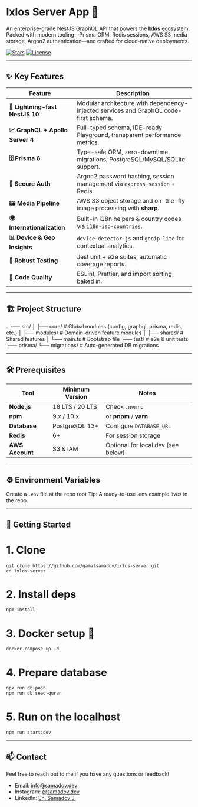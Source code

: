 # Ixlos Server App 🚀

An enterprise-grade NestJS GraphQL API that powers the **Ixlos** ecosystem.  
Packed with modern tooling—Prisma ORM, Redis sessions, AWS S3 media storage, Argon2 authentication—and crafted for cloud-native deployments.

[![Stars](https://img.shields.io/github/stars/gamalsamadov/ixlos-server?style=social)](https://github.com/gamalsamadov/ixlos-server/stargazers) [![License](https://img.shields.io/github/license/gamalsamadov/ixlos-server)](https://github.com/gamalsamadov/ixlos-server/blob/main/LICENSE)

---

## ✨ Key Features

| Feature | Description |
|---------|-------------|
| **🚀 Lightning-fast NestJS 10** | Modular architecture with dependency-injected services and GraphQL code-first schema. |
| **📈 GraphQL + Apollo Server 4** | Full-typed schema, IDE-ready Playground, transparent performance metrics. |
| **🗄️ Prisma 6** | Type-safe ORM, zero-downtime migrations, PostgreSQL/MySQL/SQLite support. |
| **🔐 Secure Auth** | Argon2 password hashing, session management via `express-session` + Redis. |
| **🖼️ Media Pipeline** | AWS S3 object storage and on-the-fly image processing with **sharp**. |
| **🌍 Internationalization** | Built-in i18n helpers & country codes via `i18n-iso-countries`. |
| **📊 Device & Geo Insights** | `device-detector-js` and `geoip-lite` for contextual analytics. |
| **🧪 Robust Testing** | Jest unit + e2e suites, automatic coverage reports. |
| **🧹 Code Quality** | ESLint, Prettier, and import sorting baked in. |

---

## 🏗️ Project Structure

.
├── src/
│ ├── core/ # Global modules (config, graphql, prisma, redis, etc.)
│ ├── modules/ # Domain-driven feature modules
│ ├── shared/ # Shared features
│ └── main.ts # Bootstrap file
├── test/ # e2e & unit tests
└── prisma/
└── migrations/ # Auto-generated DB migrations

---

## 🛠️ Prerequisites

| Tool | Minimum Version | Notes |
|------|-----------------|-------|
| **Node.js** | 18 LTS / 20 LTS | Check `.nvmrc` |
| **npm** | 9.x / 10.x | or **pnpm** / **yarn** |
| **Database** | PostgreSQL 13+ | Configure `DATABASE_URL` |
| **Redis** | 6+ | For session storage |
| **AWS Account** | S3 & IAM | Optional for local dev (see below) |

---

## ⚙️ Environment Variables

Create a `.env` file at the repo root
Tip: A ready-to-use .env.example lives in the repo.

---

## 🚀 Getting Started

# 1. Clone
```
git clone https://github.com/gamalsamadov/ixlos-server.git
cd ixlos-server
```

# 2. Install deps
```
npm install
```

# 3. Docker setup 🐳
```
docker-compose up -d
```

# 4. Prepare database
```
npx run db:push
npm run db:seed-quran
```

# 5. Run on the localhost
```
npm run start:dev
```

---
## 📫 Contact

Feel free to reach out to me if you have any questions or feedback!

- Email: info@samadov.dev
- Instagram: [@samadov.dev](https://www.instagram.com/janob.dev/)
- LinkedIn: [En. Samadov J.](https://linkedin.com/in/gamalsamadov)
